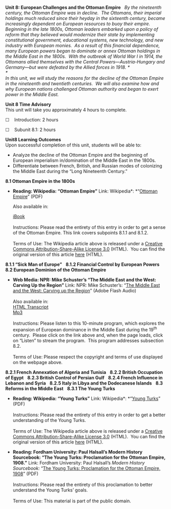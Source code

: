 **Unit 8: European Challenges and the Ottoman Empire** <span
id="8"></span> 
*By the nineteenth century, the Ottoman Empire was in decline.  The
Ottomans, their imperial holdings much reduced since their heyday in the
sixteenth century, became increasingly dependent on European resources
to buoy their empire.  Beginning in the late 1800s, Ottoman leaders
embarked upon a policy of reform that they believed would modernize
their state by implementing constitutional government, educational
systems, new technology, and new industry with European monies.  As a
result of this financial dependence, many European powers began to
dominate or annex Ottoman holdings in the Middle East in the 1800s. 
With the outbreak of World War I in 1914, the Ottomans allied themselves
with the Central Powers—Austria-Hungary and Germany—but were defeated by
the Allied forces in 1918. *  
 *             
 In this unit, we will study the reasons for the decline of the Ottoman
Empire in the nineteenth and twentieth centuries.  We will also examine
how and why European nations challenged Ottoman authority and began to
exert power in the Middle East.*

**Unit 8 Time Advisory**  
This unit will take you approximately 4 hours to complete.  
  
☐    Introduction: 2 hours

☐    Subunit 8.1: 2 hours

**Unit8 Learning Outcomes**  
Upon successful completion of this unit, students will be able to:  
  
-   Analyze the decline of the Ottoman Empire and the beginning of
    European imperialism in/domination of the Middle East in the 1800s.
-   Differentiate between French, British, and Russian modes of
    colonizing the Middle East during the “Long Nineteenth Century.”

**8.1 Ottoman Empire in the 1800s** <span id="8.1"></span> 
-   **Reading: Wikipedia: “Ottoman Empire”**
    Link: Wikipedia*: *“[Ottoman
    Empire](https://resources.saylor.org/wwwresources/archived/site/wp-content/uploads/2011/08/HIST351-8.1-Ottoman-Empire.pdf)”
    (PDF)  
      
     Also available in:  

    [iBook](https://resources.saylor.org/wwwresources/archived/site/wp-content/uploads/2011/08/HIST351-8.1-Ottoman-Empire-Wikipedia.epub)  
        
     Instructions: Please read the entirety of this entry in order to
    get a sense of the Ottoman Empire. This link covers subpoints 8.1.1
    and 8.1.2.  
        
     Terms of Use: The Wikipedia article above is released under a
    [Creative Commons Attribution-Share-Alike License
    3.0](http://creativecommons.org/licenses/by-sa/3.0/) (HTML).  You
    can find the original version of this article
    [here](http://en.wikipedia.org/wiki/Ottoman_Empire#Stagnation_and_reform.281683.E2.80.931827.29)
    (HTML).

**8.1.1 “Sick Man of Europe”** <span id="8.1.1"></span> 
**8.1.2 Financial Control by European Powers** <span id="8.1.2"></span> 
**8.2 European Dominion of the Ottoman Empire** <span id="8.2"></span> 
-   **Web Media: NPR: Mike Schuster’s “The Middle East and the West:
    Carving Up the Region”**
    Link: NPR: Mike Schuster’s: “[The Middle East and the West: Carving
    up the
    Region](http://www.npr.org/templates/story/story.php?storyId=3859631)”
    (Adobe Flash Audio)  
        
     Also available in:  
     [HTML
    Transcript](http://www.npr.org/templates/transcript/transcript.php?storyId=3859631)  
     [Mp3](http://www.npr.org/templates/story/story.php?storyId=3859631)  
        
     Instructions: Please listen to this 10-minute program, which
    explores the expansion of European dominance in the Middle East
    during the 19<sup>th</sup> century.  Please click on the link above
    and, when the page loads, click on “Listen” to stream the program. 
    This program addresses subsection 8.2.  
        
     Terms of Use: Please respect the copyright and terms of use
    displayed on the webpage above.

**8.2.1 French Annexation of Algeria and Tunisia** <span
id="8.2.1"></span> 
**8.2.2 British Occupation of Egypt** <span id="8.2.2"></span> 
**8.2.3 British Control of Persian Gulf** <span id="8.2.3"></span> 
**8.2.4 French Influence in Lebanon and Syria** <span
id="8.2.4"></span> 
**8.2.5 Italy in Libya and the Dodecanese Islands** <span
id="8.2.5"></span> 
**8.3 Reforms in the Middle East** <span id="8.3"></span> 
**8.3.1 The Young Turks** <span id="8.3.1"></span> 
-   **Reading: Wikipedia: “Young Turks”**
    Link: Wikipedia*: *“[Young
    Turks](https://resources.saylor.org/wwwresources/archived/site/wp-content/uploads/2011/08/HIST351-8.3.1-Young-Turks.pdf)”
    (PDF)  
        
     Instructions: Please read the entirety of this entry in order to
    get a better understanding of the Young Turks.  
        
     Terms of Use: The Wikipedia article above is released under a
    [Creative Commons Attribution-Share-Alike License
    3.0](http://creativecommons.org/licenses/by-sa/3.0/) (HTML).  You
    can find the original version of this article
    [here](http://en.wikipedia.org/wiki/Young_Turks) (HTML).

-   **Reading: Fordham University: Paul Halsall’s Modern History
    Sourcebook: “The Young Turks: Proclamation for the Ottoman Empire,
    1908.”**
    Link: Fordham University: Paul Halsall’s *Modern History
    Sourcebook:* “[The Young Turks: Proclamation for the Ottoman Empire,
    1908](https://resources.saylor.org/wwwresources/archived/site/wp-content/uploads/2011/08/HIST351-8.3.1-The-Young-Turks.pdf)”
    (PDF)  
        
     Instructions: Please read the entirety of this proclamation to
    better understand the Young Turks’ goals.  
        
     Terms of Use: This material is part of the public domain.


